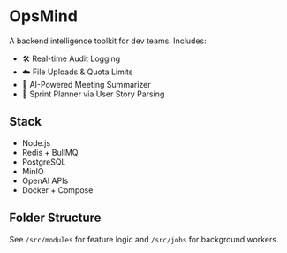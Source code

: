 # OpsMind

A backend intelligence toolkit for dev teams. Includes:

- 🛠️ Real-time Audit Logging
- ☁️ File Uploads & Quota Limits
- 🧠 AI-Powered Meeting Summarizer
- 🧩 Sprint Planner via User Story Parsing

## Stack
- Node.js
- Redis + BullMQ
- PostgreSQL
- MinIO
- OpenAI APIs
- Docker + Compose

## Folder Structure
See `/src/modules` for feature logic and `/src/jobs` for background workers.
